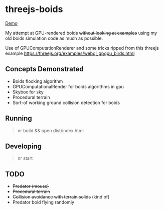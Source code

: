 # threejs-boids

[Demo](https://flamboyant-goldstine-9c0e1c.netlify.com://flamboyant-goldstine-9c0e1c.netlify.com/)

My attempt at GPU-rendered boids <strike>without looking at examples</strike>
using my old boids simulation code as much as possible.

Use of GPUComputationRenderer and some tricks ripped from this threejs example
https://threejs.org/examples/webgl_gpgpu_birds.html

## Concepts Demonstrated

  - Boids flocking algorithm
  - GPUComputationalRender for boids algorithms in gpu
  - Skybox for sky
  - Procedural terrain
  - Sort-of working ground collision detection for boids

## Running

> nr build && open dist/index.html

## Developing

> nr start

## TODO

  - ~~Predator (mouse)~~
  - ~~Procedural terrain~~
  - ~~Collision avoidance with terrain solids~~ (kind of)
  - Predator boid flying randomly

